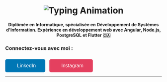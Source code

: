 <h1 align="center">
    <img src="https://readme-typing-svg.herokuapp.com/?font=Righteous&size=35&center=true&vCenter=true&width=500&height=70&duration=4000&lines=Hi+There!+%F0%9F%91%8B;+I'm+Nada+Ben+Khaled!" alt="Typing Animation" />
</h1>
<h3 align="center" style="font-size: 14px;">Diplômée en Informatique, spécialisée en Développement de Systèmes d'Information. Expérience en développement web avec Angular, Node.js, PostgreSQL et Flutter <span>&#127464;&#127462;</span></h3>

<!---
nadaaaaaaaa777777777/nadaaaaaaaa777777777 is a ✨ special ✨ repository because its `README.md` (this file) appears on your GitHub profile.
You can click the Preview link to take a look at your changes.
--->

<h3>Connectez-vous avec moi :</h3>
<a href="https://www.linkedin.com/in/ben-khaled-nada-8609b2258/" target="_blank" style="display: inline-block; padding: 12px 30px; background-color: #0077b5; color: white; text-decoration: none; border-radius: 5px; font-size: 16px; font-family: Arial, sans-serif; margin-right: 10px;">
  <i class="fab fa-linkedin" style="margin-right: 8px;"></i>LinkedIn
</a>

<a href="https://www.instagram.com/khalednadaben/" target="_blank" style="display: inline-block; padding: 12px 30px; background-color: #E4405F; color: white; text-decoration: none; border-radius: 5px; font-size: 16px; font-family: Arial, sans-serif; margin-top: 10px;">
  <i class="fab fa-instagram" style="margin-right: 8px;"></i>Instagram
</a>



<br/>

<hr/>
